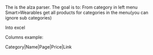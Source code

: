 The is the alza parser.
The goal is to:
From category in left menu Smart>Wearables get all products for categories in the menu(you can ignore sub categories)

Into excel

Columns example:

Category|Name|Page|Price|Link

